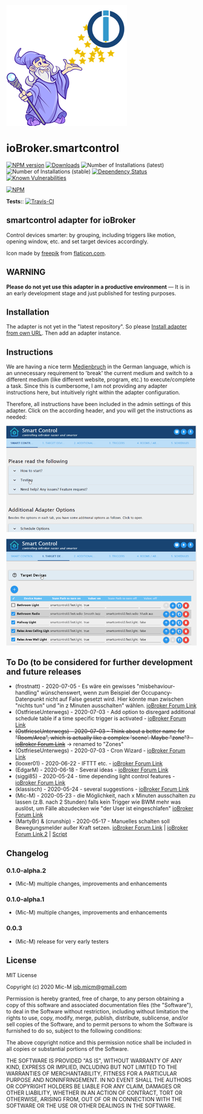 ![Logo](admin/smartcontrol.png)
# ioBroker.smartcontrol

[![NPM version](http://img.shields.io/npm/v/iobroker.smartcontrol.svg)](https://www.npmjs.com/package/iobroker.smartcontrol)
[![Downloads](https://img.shields.io/npm/dm/iobroker.smartcontrol.svg)](https://www.npmjs.com/package/iobroker.smartcontrol)
![Number of Installations (latest)](http://iobroker.live/badges/smartcontrol-installed.svg)
![Number of Installations (stable)](http://iobroker.live/badges/smartcontrol-stable.svg)
[![Dependency Status](https://img.shields.io/david/Mic-M/iobroker.smartcontrol.svg)](https://david-dm.org/Mic-M/iobroker.smartcontrol)
[![Known Vulnerabilities](https://snyk.io/test/github/Mic-M/ioBroker.smartcontrol/badge.svg)](https://snyk.io/test/github/Mic-M/ioBroker.smartcontrol)

[![NPM](https://nodei.co/npm/iobroker.smartcontrol.png?downloads=true)](https://nodei.co/npm/iobroker.smartcontrol/)

**Tests:**: [![Travis-CI](http://img.shields.io/travis/Mic-M/ioBroker.smartcontrol/master.svg)](https://travis-ci.org/Mic-M/ioBroker.smartcontrol)

## smartcontrol adapter for ioBroker

Control devices smarter: by grouping, including triggers like motion, opening window, etc. and set target devices accordingly.

Icon made by [freepik](https://www.flaticon.com/authors/freepik) from [flaticon.com](https://www.flaticon.com/).

## WARNING

**Please do not yet use this adapter in a productive environment** — It is in an early development stage and just published for testing purposes.

## Installation
The adapter is not yet in the "latest repository". So please [Install adapter from own URL](https://github.com/ioBroker/ioBroker.docs/blob/master/docs/en/admin/adapter.md). Then add an adapter instance.


## Instructions

We are having a nice term [Medienbruch](https://de.wikipedia.org/wiki/Medienbruch) in the German language, which is an unnecessary requirement to 'break' the current medium and switch to a different medium (like different website, program, etc.) to execute/complete a task. 
Since this is cumbersome, I am not providing any adapter instructions here, but intuitively right within the adapter configuration.

Therefore, all instructions have been included in the admin settings of this adapter. Click on the according header, and you will get the instructions as needed:

![SmartControl Options](admin/img/smartControl_options1.gif)

![SmartControl Options](admin/img/smartControl_options2.gif)


## To Do (to be considered for further development and future releases
* (frostnatt) - 2020-07-05 - Es wäre ein gewisses "misbehaviour-handling" wünschenswert, wenn zum Beispiel der Occupancy-Datenpunkt nicht auf False gesetzt wird. Hier könnte man zwischen "nichts tun" und "in z Minuten ausschalten" wählen. [ioBroker Forum Link](https://forum.iobroker.net/post/458399)
* (OstfrieseUnterwegs) - 2020-07-03 - Add option to disregard additional schedule table if a time specific trigger is activated - [ioBroker Forum Link](https://forum.iobroker.net/post/457849)
* ~~(OstfrieseUnterwegs) - 2020-07-03 - Think about a better name for "Room/Area", which is actually like a complex 'scene'. Maybe "zone"? - [ioBroker Forum Link](https://forum.iobroker.net/post/457849)~~ -> renamed to "Zones"
* (OstfrieseUnterwegs) - 2020-07-03 - Cron Wizard - [ioBroker Forum Link](https://forum.iobroker.net/post/457861)
* (looxer01) - 2020-06-22 - IFTTT etc. - [ioBroker Forum Link](https://forum.iobroker.net/post/453321)
* (EdgarM) - 2020-06-18 - Several ideas - [ioBroker Forum Link](https://forum.iobroker.net/post/451578)
* (siggi85) - 2020-05-24 - time depending light control features - [ioBroker Forum Link](https://forum.iobroker.net/post/437887)
* (klassisch) - 2020-05-24 - several suggestions - [ioBroker Forum Link](https://forum.iobroker.net/post/437877)
* (Mic-M) - 2020-05-23 - die Möglichkeit, nach x Minuten ausschalten zu lassen (z.B. nach 2 Stunden) falls kein Trigger wie BWM mehr was auslöst, um Fälle abzudecken wie "der User ist eingeschlafen" [ioBroker Forum Link](https://forum.iobroker.net/post/437806)
* (MartyBr) & (crunship)  - 2020-05-17 - Manuelles schalten soll Bewegungsmelder außer Kraft setzen. [ioBroker Forum Link](https://forum.iobroker.net/post/433871) | [ioBroker Forum Link 2](https://forum.iobroker.net/post/437803) | [Script](https://forum.iobroker.net/topic/21226/vorlage-automatisches-licht)


## Changelog

### 0.1.0-alpha.2
* (Mic-M) multiple changes, improvements and enhancements

### 0.1.0-alpha.1
* (Mic-M) multiple changes, improvements and enhancements

### 0.0.3
* (Mic-M) release for very early testers

## License
MIT License

Copyright (c) 2020 Mic-M <iob.micm@gmail.com>

Permission is hereby granted, free of charge, to any person obtaining a copy
of this software and associated documentation files (the "Software"), to deal
in the Software without restriction, including without limitation the rights
to use, copy, modify, merge, publish, distribute, sublicense, and/or sell
copies of the Software, and to permit persons to whom the Software is
furnished to do so, subject to the following conditions:

The above copyright notice and this permission notice shall be included in all
copies or substantial portions of the Software.

THE SOFTWARE IS PROVIDED "AS IS", WITHOUT WARRANTY OF ANY KIND, EXPRESS OR
IMPLIED, INCLUDING BUT NOT LIMITED TO THE WARRANTIES OF MERCHANTABILITY,
FITNESS FOR A PARTICULAR PURPOSE AND NONINFRINGEMENT. IN NO EVENT SHALL THE
AUTHORS OR COPYRIGHT HOLDERS BE LIABLE FOR ANY CLAIM, DAMAGES OR OTHER
LIABILITY, WHETHER IN AN ACTION OF CONTRACT, TORT OR OTHERWISE, ARISING FROM,
OUT OF OR IN CONNECTION WITH THE SOFTWARE OR THE USE OR OTHER DEALINGS IN THE
SOFTWARE.